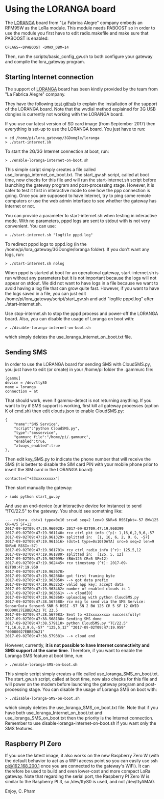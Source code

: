 Using the LORANGA board
=======================

The [LORANGA](https://www.alegrefactory.com/loranga) board from "La Fabrica Alegre" company embeds an RFM95W as the LoRa module. This module needs PABOOST so in order to use the module you first have to edit radio.makefile and make sure that PABOOST is enabled:

	CFLAGS=-DPABOOST -DMAX_DBM=14
	
Then, run the scripts/basic_config_gw.sh to both configure your gateway and compile the lora_gateway program.	

Starting Internet connection
----------------------------

The support of [LORANGA](https://www.alegrefactory.com/loranga) board has been kindly provided by the team from "La Fabrica Alegre" company.

They have the following [test github](https://github.com/edu986/test_ppp) to explain the installation of the support of the LORANGA board. Note that the wvdial method explained for 3G USB dongles is currently not working with the LORANGA board.

If you use our latest version of SD card image (from September 2017) then everything is set-up to use the LORANGA board. You just have to run:

	> cd /home/pi/lora_gateway/3GDongle/loranga
	> ./start-internet.sh

To start the 2G/3G Internet connection at boot, run:

	> ./enable-loranga-internet-on-boot.sh
	
This simple script simply creates a file called use_loranga_internet_on_boot.txt. The start_gw.sh script, called at boot time, now checks for this file and will run the start-internet.sh script before launching the gateway program and post-processing stage. However, it is safer to test it first in interactive mode to see how the ppp connection is going. Once you are supposed to have Internet, try to ping some remote computers or use the web admin interface to see whether the gateway has Internet or not. 

You can provide a parameter to start-internet.sh when testing in interactive mode. With no parameters, pppd logs are sent to stdout with is not very convenient. You can use:

	> ./start-internet.sh "logfile pppd.log"
	
To redirect pppd logs to pppd.log (in the /home/pi/lora_gateway/3GDongle/loranga folder). If you don't want any logs, run:

	> ./start-internet.sh nolog	

When pppd is started at boot for an operational gateway, start-internet.sh is run without any parameters but it is not important because the logs will not appear on stdout. We did not want to have logs in a file because we want to avoid having a log file that can grow quite fast. However, if you want to have the logs saved in a file, you can just edit /home/pi/lora_gateway/script/start_gw.sh and add "logfile pppd.log" after ./start-internet.sh.

Use stop-internet.sh to stop the pppd process and power-off the LORANGA board. Also, you can disable the usage of Loranga on boot with:

	> ./disable-loranga-internet-on-boot.sh
	
which simply deletes the use_loranga_internet_on_boot.txt file. 	

Sending SMS
-----------

In order to use the LORANGA board for sending SMS with CloudSMS.py, you just have to edit (or create) in your /home/pi folder the .gammurc file:

	[gammu]
	device = /dev/ttyS0
	name = loranga
	connection = at
	
That should work, even if gammu-detect is not returning anything. If you want to try if SMS support is working, first kill all gateway processes (option K of cmd.sh) then edit clouds.json to enable CloudSMS.py:

	{	
		"name":"SMS Service",
		"script":"python CloudSMS.py",
		"type":"smsservice",
		"gammurc_file":"/home/pi/.gammurc",
		"enabled":true,
		"always_enabled":true
	},

Then edit key_SMS.py to indicate the phone number that will receive the SMS (it is better to disable the SIM card PIN with your mobile phone prior to insert the SIM card in the LORANGA board):

	contacts=["+33xxxxxxxxx"]
		
Then start manually the gateway:

	> sudo python start_gw.py
	
And use an end-device (our interactive device for instance) to send "\!TC/22.5" to the gateway. You should see something like:

	--- rxlora. dst=1 type=0x10 src=6 seq=2 len=9 SNR=6 RSSIpkt=-57 BW=125 CR=4/5 SF=12
	2017-09-02T09:47:19.960920> 2017-09-02T09:47:19.960399
	2017-09-02T09:47:19.961140> rcv ctrl pkt info (^p): 1,16,6,2,9,6,-57
	2017-09-02T09:47:19.961329> splitted in:  [1, 16, 6, 2, 9, 6, -57]
	2017-09-02T09:47:19.961516> (dst=1 type=0x10(DATA) src=6 seq=2 len=9 SNR=6 RSSI=-57)
	2017-09-02T09:47:19.961701> rcv ctrl radio info (^r): 125,5,12
	2017-09-02T09:47:19.961889> splitted in:  [125, 5, 12]
	2017-09-02T09:47:19.962099> (BW=125 CR=5 SF=12)
	2017-09-02T09:47:19.962445> rcv timestamp (^t): 2017-09-02T09:47:19.959
	2017-09-02T09:47:19.962670> 
	2017-09-02T09:47:19.962868> got first framing byte
	2017-09-02T09:47:19.963050> --> got data prefix
	2017-09-02T09:47:19.963252> valid app key: accept data
	2017-09-02T09:47:19.963462> number of enabled clouds is 1
	2017-09-02T09:47:19.963661> --> cloud[0]
	2017-09-02T09:47:19.963860> uploading with python CloudSMS.py
	2017-09-02T09:47:38.567588> rcv msg to send via the SMS Service: SensorData Sensor6 SNR 6 RSSI -57 SN 2 BW 125 CR 5 SF 12 GWID 00000027EBBEDA21 TC 22.5
	2017-09-02T09:47:38.567983> Sent to +33xxxxxxxxx successfully!
	2017-09-02T09:47:38.568188> Sending SMS done
	2017-09-02T09:47:38.579110> python CloudSMS.py "TC/22.5" "1,16,6,2,9,6,-57" "125,5,12" "2017-09-02T09:47:19.959" "00000027EBBEDA21"
	2017-09-02T09:47:38.579381> --> cloud end

However, currently, **it is not possible to have Internet connectivity and SMS support at the same time**. Therefore, if you want to enable the Loranga SMS feature at boot time, run:

	> ./enable-loranga-SMS-on-boot.sh
	
This simple script simply creates a file called use_loranga_SMS_on_boot.txt. The start_gw.sh script, called at boot time, now also checks for this file and will power on the modem before launching the gateway program and post-processing stage. You can disable the usage of Loranga SMS on boot with:

	> ./disable-loranga-SMS-on-boot.sh
	
which simply deletes the use_loranga_SMS_on_boot.txt file. Note that if you have both use_loranga_Internet_on_boot.txt and use_loranga_SMS_on_boot.txt then the priority is the Internet connection. Remember to use disable-loranga-internet-on-boot.sh if you want only the SMS features.	

Raspberry PI Zero
-----------------
	
If you use the latest image, it also works on the new Raspberry Zero W (with the default behavior to act as a WiFi access point so you can easily use ssh pi@192.168.200.1 once you are connected to the gateway's WiFi). It can therefore be used to build and even lower-cost and more compact LoRa gateway. Note that regarding the serial port, the Raspberry PI Zero W is similar to the Raspberry PI 3, so /dev/ttyS0 is used, and not /dev/ttyAMA0.		

Enjoy,
C. Pham
		